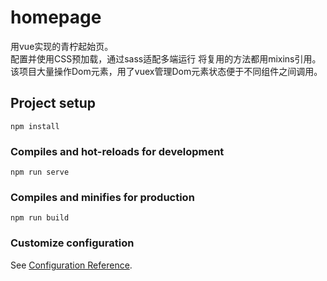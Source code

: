 # homepage
用vue实现的青柠起始页。  
配置并使用CSS预加载，通过sass适配多端运行
将复用的方法都用mixins引用。  
该项目大量操作Dom元素，用了vuex管理Dom元素状态便于不同组件之间调用。  

## Project setup
```
npm install
```

### Compiles and hot-reloads for development
```
npm run serve
```

### Compiles and minifies for production
```
npm run build
```

### Customize configuration
See [Configuration Reference](https://cli.vuejs.org/config/).
